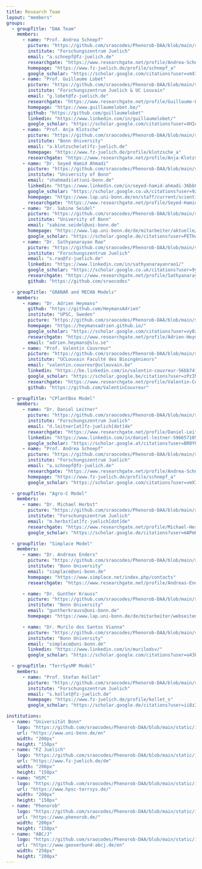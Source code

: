 ```yaml
---
title: Research Team
layout: "members"
groups:
  - groupTitle: "DAA Team"
    members:
      - name: "Prof. Andrea Schnepf"
        picture: "https://github.com/sraocodes/Phenorob-DAA/blob/main/static/images/andrea.png?raw=true"
        institute: "Forschungszentrum Juelich"
        email: "a.schnepf@fz-juelich.de"
        researchgate: "https://www.researchgate.net/profile/Andrea-Schnepf"
        homepage: "https://www.fz-juelich.de/profile/schnepf_a"
        google_scholar: "https://scholar.google.com/citations?user=vmX3xF0AAAAJ&hl=de"
      - name: "Prof. Guillaume Lobet"
        picture: "https://github.com/sraocodes/Phenorob-DAA/blob/main/static/images/guillaume.png?raw=true"
        institute: "Forschungszentrum Juelich & UC Louvain"
        email: "g.lobet@fz-juelich.de"
        researchgate: "https://www.researchgate.net/profile/Guillaume-Lobet-2"
        homepage: "https://www.guillaumelobet.be/"
        github: "https://github.com/guillaumelobet"
        linkedin: "https://www.linkedin.com/in/guillaumelobet/"
        google_scholar: "https://scholar.google.com/citations?user=XHIe6wsAAAAJ&hl=en"
      - name: "Prof. Anja Klotsche"
        picture: "https://github.com/sraocodes/Phenorob-DAA/blob/main/static/images/Anja.png?raw=true"
        institute: "Bonn University"
        email: "a.klotzsche(at)fz-juelich.de"
        homepage: "https://www.fz-juelich.de/profile/klotzsche_a"
        researchgate: "https://www.researchgate.net/profile/Anja-Klotzsche"
      - name: "Dr. Seyed Hamid Ahmadi"
        picture: "https://github.com/sraocodes/Phenorob-DAA/blob/main/static/images/seyed.jpg?raw=true"
        institute: "University of Bonn"
        email: "shahmadi(at)uni-bonn.de"
        linkedin: "https://www.linkedin.com/in/seyed-hamid-ahmadi-36bb6138/"
        google_scholar: "https://scholar.google.co.uk/citations?user=9zGqzVIAAAAJ&hl=en"
        homepage: "https://www.lap.uni-bonn.de/en/staff/current/scientific-staff/seyed-hamid-ahmadi"
        researchgate: "https://www.researchgate.net/profile/Seyed-Hamid-Ahmadi"
      - name: "Dr. Sabine Seidel"
        picture: "https://github.com/sraocodes/Phenorob-DAA/blob/main/static/images/sabine.png?raw=true"
        institute: "University of Bonn"
        email: "sabine.seidel@uni-bonn.de"
        homepage: "https://www.lap.uni-bonn.de/de/mitarbeiter/aktuelle/wissenschaftliche-mitarbeiter/sabine-seidel"
        google_scholar: "https://scholar.google.de/citations?user=PEThwsMAAAAJ&hl=de"
      - name: "Dr. Sathyanarayan Rao"
        picture: "https://github.com/sraocodes/Phenorob-DAA/blob/main/static/images/sathya.jpg?raw=true"
        institute: "Forschungszentrum Juelich"
        email: "s.rao@fz-juelich.de"
        linkedin: "https://www.linkedin.com/in/sathyanarayanrao1/"
        google_scholar: "https://scholar.google.co.uk/citations?user=9yc3jiIAAAAJ&hl=en"
        researchgate: "https://www.researchgate.net/profile/Sathyanarayan-Rao"
        github: "https://github.com/sraocodes"

  - groupTitle: "GRANAR and MECHA Models"
    members:
      - name: "Dr. Adrien Heymans"
        github: "https://github.com/HeymansAdrien"
        institute: "UPSC, Sweden"
        picture: "https://github.com/sraocodes/Phenorob-DAA/blob/main/static/images/adrien.jpeg?raw=true"
        homepage: "https://heymansadrien.github.io/"
        google_scholar: "https://scholar.google.com/citations?user=vy8z0BcAAAAJ&hl=cs"
        researchgate: "https://www.researchgate.net/profile/Adrien-Heymans-2"
        email: "adrien.heymans@slu.se"
      - name: "Prof. Valentin Couvreur"
        picture: "https://github.com/sraocodes/Phenorob-DAA/blob/main/static/images/valentin.jpg?raw=true"
        institute: "UCLouvain Faculté des Bioingénieurs"
        email: "valentin.couvreur@uclouvain.be"
        linkedin: "https://be.linkedin.com/in/valentin-couvreur-56bb741b/en"
        google_scholar: "https://scholar.google.be/citations?user=zPzIN4QAAAAJ&hl=fr"
        researchgate: "https://www.researchgate.net/profile/Valentin-Couvreur"
        github: "https://github.com/ValentinCouvreur"

  - groupTitle: "CPlantBox Model"
    members:
      - name: "Dr. Daniel Leitner"
        picture: "https://github.com/sraocodes/Phenorob-DAA/blob/main/static/images/daniel.jpeg?raw=true"
        institute: "Forschungszentrum Juelich"
        email: "d.leitner[at]fz-juelich[dot]de"
        researchgate: "https://www.researchgate.net/profile/Daniel-Leitner"
        linkedin: "https://www.linkedin.com/in/daniel-leitner-596657105/"
        google_scholar: "https://scholar.google.at/citations?user=BR0YF-UAAAAJ&hl=de"
      - name: "Prof. Andrea Schnepf"
        picture: "https://github.com/sraocodes/Phenorob-DAA/blob/main/static/images/andrea.png?raw=true"
        institute: "Forschungszentrum Juelich"
        email: "a.schnepf@fz-juelich.de"
        researchgate: "https://www.researchgate.net/profile/Andrea-Schnepf"
        homepage: "https://www.fz-juelich.de/profile/schnepf_a"
        google_scholar: "https://scholar.google.com/citations?user=vmX3xF0AAAAJ&hl=de"

  - groupTitle: "Agro-C Model"
    members:
      - name: "Dr. Michael Herbst"
        picture: "https://github.com/sraocodes/Phenorob-DAA/blob/main/static/images/Michael.jpeg?raw=true" 
        institute: "Forschungszentrum Juelich"
        email: "m.herbst[at]fz-juelich[dot]de"
        researchgate: "https://www.researchgate.net/profile/Michael-Herbst-4"
        google_scholar: "https://scholar.google.de/citations?user=mAPmQqAAAAAJ&hl=de"

  - groupTitle: "Simplace Model"
    members:
      - name: "Dr. Andreas Enders"
        picture: "https://github.com/sraocodes/Phenorob-DAA/blob/main/static/images/Andreas-Enders.jpg?raw=true"  
        institute: "Bonn University"
        email: "simplace@uni-bonn.de"
        homepage: "https://www.simplace.net/index.php/contacts"
        researchgate: "https://www.researchgate.net/profile/Andreas-Enders"

      - name: "Dr. Gunther Krauss"
        picture: "https://github.com/sraocodes/Phenorob-DAA/blob/main/static/images/DAA_about3.png?raw=true"  
        institute: "Bonn University"
        email: "guntherkrauss@uni-bonn.de"
        homepage: "https://www.lap.uni-bonn.de/de/mitarbeiter/webseiten/gunther-krauss"

      - name: "Dr. Murilo dos Santos Vianna"
        picture: "https://github.com/sraocodes/Phenorob-DAA/blob/main/static/images/Murilo.jpeg?raw=true"  
        institute: "Bonn University"
        email: "simplace@uni-bonn.de"
        linkedin: "https://www.linkedin.com/in/murilodsv/"
        google_scholar: "https://scholar.google.com/citations?user=o43bsz0AAAAJ&hl=en"

  - groupTitle: "TerrSysMP Model"
    members:
      - name: "Prof. Stefan Kollet"
        picture: "https://github.com/sraocodes/Phenorob-DAA/blob/main/static/images/stefan.png?raw=true"
        institute: "Forschungszentrum Juelich"
        email: "s.kollet@fz-juelich.de"
        homepage: "https://www.fz-juelich.de/profile/kollet_s"
        google_scholar: "https://scholar.google.de/citations?user=ii8z3_AAAAAJ&hl=en"

institutions:
  - name: "Universität Bonn"
    logo: "https://github.com/sraocodes/Phenorob-DAA/blob/main/static/images/logo_UniBonn.jpg?raw=true"
    url: "https://www.uni-bonn.de/en"
    width: "200px"
    height: "150px"
  - name: "FZ Juelich"
    logo: "https://github.com/sraocodes/Phenorob-DAA/blob/main/static/images/logo_FZJ.png?raw=true"
    url: "https://www.fz-juelich.de/de"
    width: "200px"
    height: "150px"
  - name: "HSPC"
    logo: "https://github.com/sraocodes/Phenorob-DAA/blob/main/static/images/logo_HPSC-TS.jpg?raw=true"
    url: "https://www.hpsc-terrsys.de/"
    width: "200px"
    height: "150px"
  - name: "Phenorob"
    logo: "https://github.com/sraocodes/Phenorob-DAA/blob/main/static/images/logo_phenorob.jpg?raw=true"
    url: "https://www.phenorob.de/"
    width: "200px"
    height: "150px"
  - name: "ABC/J"
    logo: "https://github.com/sraocodes/Phenorob-DAA/blob/main/static/images/logo_geoverbund.png?raw=true"
    url: "https://www.geoverbund-abcj.de/en"
    width: "250px"
    height: "200px"
---
```

